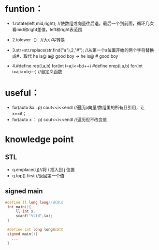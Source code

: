 # funtion：

* 1.rotate(left,mid,right);
  //使数组或向量往后退，最后一个到前面，循环几次看mid和right差值，left和right表范围

* 2.tolower（）
  //大小写转换

* 3.str=str.replace(str.find("a"),2,"#");
  //从第一个a位置开始的两个字符替换成#，取代 he is@ a@ good boy -> he is@ # good boy

* 4.#define rep(i,a,b) for(int i=a;i<=b;i++)
    #define nrep(i,a,b) for(int i=a;i>=b;i--)
    //自定义函数

# useful： 

* for(auto &x : p) cout<<i<<endl //遍历p向量/数组里的所有且引用，让x==it；
* for(auto x ： p) cout<<i<<endl //遍历但不改变值

# knowledge point
## STL
* q.emplace(i,j)//将 i 插入到 j 位置
* q.top().first //返回第一个值

## signed main
 ```c++
#define ll long long//新定义
  int main(){
      ll int x;
      scanf("%lld",&x);
  }
  
  #define int long long新定义
  signed main(){
    ...
  }
  ```

